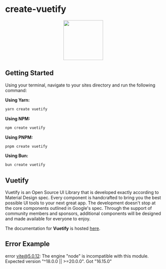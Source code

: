 # create-vuetify

<p align="center">
  <img src="https://cdn.vuetifyjs.com/docs/images/logos/v.png" height="128">
</p>

## Getting Started

Using your terminal, navigate to your sites directory and run the following command:

**Using Yarn:**
```bash
yarn create vuetify
```

**Using NPM:**
```bash
npm create vuetify
```

**Using PNPM:**
```bash
pnpm create vuetify
```

**Using Bun:**
```bash
bun create vuetify
```

## Vuetify

Vuetify is an Open Source UI Library that is developed exactly according to Material Design spec. Every component is handcrafted to bring you the best possible UI tools to your next great app. The development doesn't stop at the core components outlined in Google's spec. Through the support of community members and sponsors, additional components will be designed and made available for everyone to enjoy.

The documentation for **Vuetify** is hosted [here](https://vuetifyjs.com/).

## Error Example
error vite@5.0.12: The engine "node" is incompatible with this module. Expected version "^18.0.0 || >=20.0.0". Got "16.15.0"